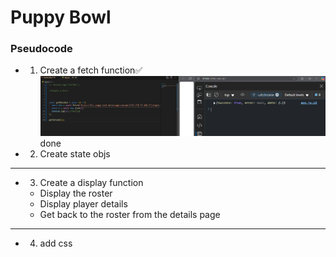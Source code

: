 # Puppy Bowl 

### Pseudocode 

- 1) Create a fetch function✅
    ![alt text](image.png) done  
- 2) Create state objs
---------------------------------------------------------------
- 3) Create a display function
    -  Display the roster
    - Display player details 
    - Get back to the roster from the details page

----------------------------------------------------------------
- 4) add css

